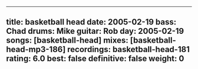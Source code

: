 
---
title: basketball head
date: 2005-02-19
bass:	Chad
drums:	Mike
guitar:	Rob
day: 2005-02-19
songs: [basketball-head]
mixes: [basketball-head-mp3-186]
recordings: basketball-head-181
rating: 6.0
best: false
definitive: false
weight: 0
---
